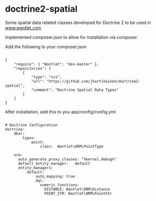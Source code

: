 doctrine2-spatial
=================

Some spatial data related classes developed for Doctrine 2 to be used in www.wantlet.com

Implemented composer.json to allow for installation via composer.

Add the following to your composer.json

<pre><code>
{
    "require": { "Wantlet": "dev-master" },
    "repositories": [
        {
            "type": "vcs",
            "url": "https://github.com/jhartikainen/doctrine2-spatial",
            "comment": "Doctrine Spatial Data Types"
        }
    ]
}
</code></pre>

After installation, add this to you app/config/config.yml

<pre><code>
# Doctrine Configuration
doctrine:
    dbal:
        types:
            point:
                class:  Wantlet\ORM\PointType

    orm:
      auto_generate_proxy_classes: "%kernel.debug%"
      default_entity_manager:   default
      entity_managers:
          default:
              auto_mapping: true
              dql:
                numeric_functions:
                  DISTANCE: Wantlet\ORM\Distance
                  POINT_STR: Wantlet\ORM\PointStr

</code></pre>